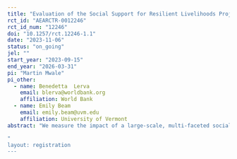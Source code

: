 ```yaml
---
title: "Evaluation of the Social Support for Resilient Livelihoods Project in Malawi "
rct_id: "AEARCTR-0012246"
rct_id_num: "12246"
doi: "10.1257/rct.12246-1.1"
date: "2023-11-06"
status: "on_going"
jel: ""
start_year: "2023-09-15"
end_year: "2026-03-31"
pi: "Martin Mwale"
pi_other:
  - name: Benedetta  Lerva
    email: blerva@worldbank.org
    affiliation: World Bank
  - name: Emily Beam
    email: emily.beam@uvm.edu
    affiliation: University of Vermont
abstract: "We measure the impact of a large-scale, multi-faceted social protection program, the Social Support for Resilience Livelihoods Project (SSRLP) in Malawi, a government-led initiative implemented by the Community Savings and Investment Promotion (COMSIP). Using two distinct randomized controlled trials, we assess the effects of various livelihood support packages on households participating in either the government's Social Cash Transfer (SCT) program or the Climate-Smart Enhanced Public Works Program (CSEPWP). In Experiment 1, Savings and Loan Group clusters that have successfully completed a series of basic trainings are randomized to receive no additional support or one of three program versions: an "enhanced" program that includes skill training and a seed input subsidy; a "graduation" program with coaching, livelihood training, and an asset transfer; or both. In Experiment 2, we measure the impact of one element of the "enhanced" program—the Youth Skills Challenge (YSC)—which provides training and an asset transfer to support livelihood development—by randomly assigning top applicants to a treatment or control group. We evaluate the impacts of these sets of interventions on key outcomes such as income, consumption, food security, and resilience against economic shocks.
"
layout: registration
---
```


